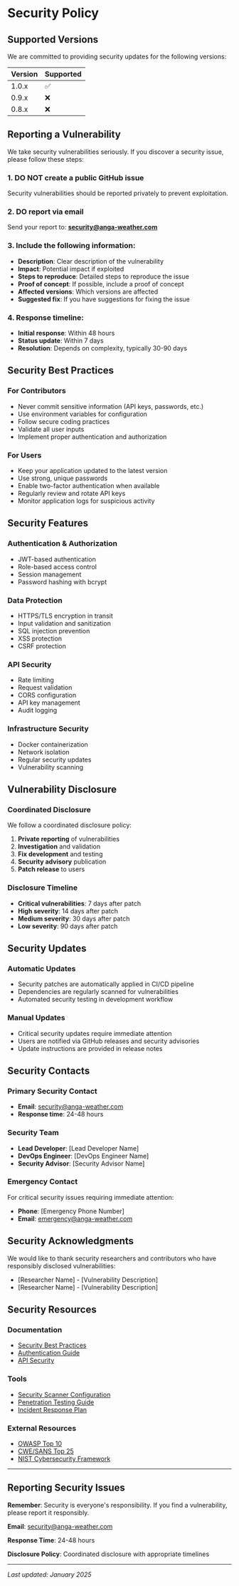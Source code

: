 # Security Policy

## Supported Versions

We are committed to providing security updates for the following versions:

| Version | Supported          |
| ------- | ------------------ |
| 1.0.x   | :white_check_mark: |
| 0.9.x   | :x:                |
| 0.8.x   | :x:                |

## Reporting a Vulnerability

We take security vulnerabilities seriously. If you discover a security issue, please follow these steps:

### 1. **DO NOT** create a public GitHub issue
Security vulnerabilities should be reported privately to prevent exploitation.

### 2. **DO** report via email
Send your report to: **security@anga-weather.com**

### 3. **Include** the following information:
- **Description**: Clear description of the vulnerability
- **Impact**: Potential impact if exploited
- **Steps to reproduce**: Detailed steps to reproduce the issue
- **Proof of concept**: If possible, include a proof of concept
- **Affected versions**: Which versions are affected
- **Suggested fix**: If you have suggestions for fixing the issue

### 4. **Response timeline**:
- **Initial response**: Within 48 hours
- **Status update**: Within 7 days
- **Resolution**: Depends on complexity, typically 30-90 days

## Security Best Practices

### For Contributors
- Never commit sensitive information (API keys, passwords, etc.)
- Use environment variables for configuration
- Follow secure coding practices
- Validate all user inputs
- Implement proper authentication and authorization

### For Users
- Keep your application updated to the latest version
- Use strong, unique passwords
- Enable two-factor authentication when available
- Regularly review and rotate API keys
- Monitor application logs for suspicious activity

## Security Features

### Authentication & Authorization
- JWT-based authentication
- Role-based access control
- Session management
- Password hashing with bcrypt

### Data Protection
- HTTPS/TLS encryption in transit
- Input validation and sanitization
- SQL injection prevention
- XSS protection
- CSRF protection

### API Security
- Rate limiting
- Request validation
- CORS configuration
- API key management
- Audit logging

### Infrastructure Security
- Docker containerization
- Network isolation
- Regular security updates
- Vulnerability scanning

## Vulnerability Disclosure

### Coordinated Disclosure
We follow a coordinated disclosure policy:
1. **Private reporting** of vulnerabilities
2. **Investigation** and validation
3. **Fix development** and testing
4. **Security advisory** publication
5. **Patch release** to users

### Disclosure Timeline
- **Critical vulnerabilities**: 7 days after patch
- **High severity**: 14 days after patch
- **Medium severity**: 30 days after patch
- **Low severity**: 90 days after patch

## Security Updates

### Automatic Updates
- Security patches are automatically applied in CI/CD pipeline
- Dependencies are regularly scanned for vulnerabilities
- Automated security testing in development workflow

### Manual Updates
- Critical security updates require immediate attention
- Users are notified via GitHub releases and security advisories
- Update instructions are provided in release notes

## Security Contacts

### Primary Security Contact
- **Email**: security@anga-weather.com
- **Response time**: 24-48 hours

### Security Team
- **Lead Developer**: [Lead Developer Name]
- **DevOps Engineer**: [DevOps Engineer Name]
- **Security Advisor**: [Security Advisor Name]

### Emergency Contact
For critical security issues requiring immediate attention:
- **Phone**: [Emergency Phone Number]
- **Email**: emergency@anga-weather.com

## Security Acknowledgments

We would like to thank security researchers and contributors who have responsibly disclosed vulnerabilities:

- [Researcher Name] - [Vulnerability Description]
- [Researcher Name] - [Vulnerability Description]

## Security Resources

### Documentation
- [Security Best Practices](docs/security/best-practices.md)
- [Authentication Guide](docs/security/authentication.md)
- [API Security](docs/security/api-security.md)

### Tools
- [Security Scanner Configuration](docs/security/scanner-config.md)
- [Penetration Testing Guide](docs/security/penetration-testing.md)
- [Incident Response Plan](docs/security/incident-response.md)

### External Resources
- [OWASP Top 10](https://owasp.org/www-project-top-ten/)
- [CWE/SANS Top 25](https://cwe.mitre.org/top25/)
- [NIST Cybersecurity Framework](https://www.nist.gov/cyberframework)

---

## Reporting Security Issues

**Remember**: Security is everyone's responsibility. If you find a vulnerability, please report it responsibly.

**Email**: security@anga-weather.com

**Response Time**: 24-48 hours

**Disclosure Policy**: Coordinated disclosure with appropriate timelines

---

*Last updated: January 2025*
